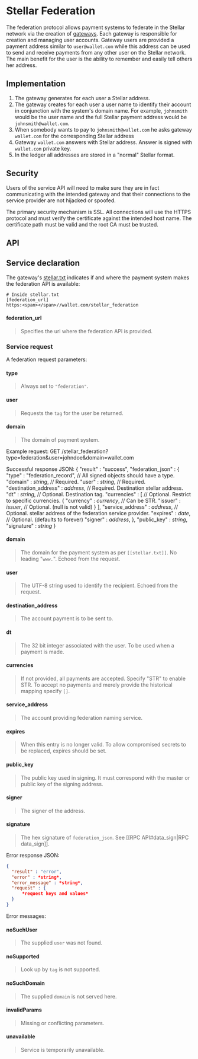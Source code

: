 Stellar Federation
==================
The federation protocol allows payment systems to federate in the Stellar network via the creation of [gateways](Introduction-Gateways.md). Each gateway is responsible for creation and managing user accounts. Gateway users are provided a payment address similar to `user@wallet.com` while this address can be used to send and receive payments from any other user on the Stellar network. The main benefit for the user is the ability to remember and easily tell others her address.

## Implementation

1. The gateway generates for each user a Stellar address.
2. The gateway creates for each user a user name to identify their account in conjunction with the system's domain name. For example, `johnsmith` would be the user name and the full Stellar payment address would be `johnsmith@wallet.com`.
3. When somebody wants to pay to `johnsmith@wallet.com` he asks gateway `wallet.com` for the corresponding Stellar address
4. Gateway `wallet.com` answers with Stellar address. Answer is signed with `wallet.com` private key.
5. In the ledger all addresses are stored in a "normal" Stellar format.

## Security

Users of the service API will need to make sure they are in fact communicating with the intended gateway and that their connections to the service provider are not hijacked or spoofed.

The primary security mechanism is SSL. All connections will use the HTTPS protocol and must verify the certificate against the intended host name. The certificate path must be valid and the root CA must be trusted.

## API

## Service declaration

The gateway's [stellar.txt](Stellar.txt.md) indicates if and where the payment system makes the federation API is available:

```
# Inside stellar.txt
[federation_url]
https:<span></span>//wallet.com/stellar_federation
```
#### federation_url
> Specifies the url where the federation API is provided.

### Service request

A federation request parameters:

#### type
> Always set to `"federation"`.

#### user
> Requests the `tag` for the user be returned.

#### domain
> The domain of payment system.


Example request:
 GET /stellar_federation?type=federation&user=johndoe&domain=wallet.com

Successful response JSON:
 {
   "result" : "success",
   "federation_json" : {
     "type" : "federation_record",           // All signed objects should have a type.
     "domain" : <I>string</I>,               // Required.
     "user" : <I>string</I>,                 // Required.
     "destination_address" : <I>address</I>, // Required. Destination stellar address.
     "dt" : <I>string</I>,                   // Optional. Destination tag.
     "currencies" : [                        // Optional. Restrict to specific currencies.
        {
           "currency" : <I>currency</I>,     // Can be STR.
           "issuer" : <I>issuer</I>,         // Optional. (null is not valid)
        }
     ],
     "service_address" : <I>address</I>,     // Optional. stellar address of the federation service provider.
     "expires" : <I>date</I>,                // Optional. (defaults to forever)
     "signer" : <I>address</I>,
   },
   "public_key" : <I>string</I>,
   "signature" : <I>string</I>
 }

#### domain
> The domain for the payment system as per `[[stellar.txt]]`. No leading "`www.`". Echoed from the request.

#### user
> The UTF-8 string used to identify the recipient. Echoed from the request.

#### destination_address
> The account payment is to be sent to.

#### dt
> The 32 bit integer associated with the user. To be used when a payment is made.

#### currencies
> If not provided, all payments are accepted. Specify "STR" to enable STR. To accept no payments and merely provide the historical 
mapping specify `[]`.
#### service_address
> The account providing federation naming service.

#### expires
> When this entry is no longer valid. To allow compromised secrets to be replaced, expires should be set.

#### public_key
> The public key used in signing. It must correspond with the master or public key of the signing address.

#### signer
> The signer of the address.

#### signature
> The hex signature of `federation_json`. See [[RPC API#data_sign|RPC data_sign]].

Error response JSON:
```json
{
  "result" : "error",
  "error" : *string*,
  "error_message" : *string*,
  "request" : {
      *request keys and values*
  }
}
```

Error messages:

#### noSuchUser
> The supplied `user` was not found.

#### noSupported
> Look up by `tag` is not supported.

#### noSuchDomain
> The supplied `domain` is not served here.

#### invalidParams
> Missing or conflicting parameters.

#### unavailable
> Service is temporarily unavailable.
